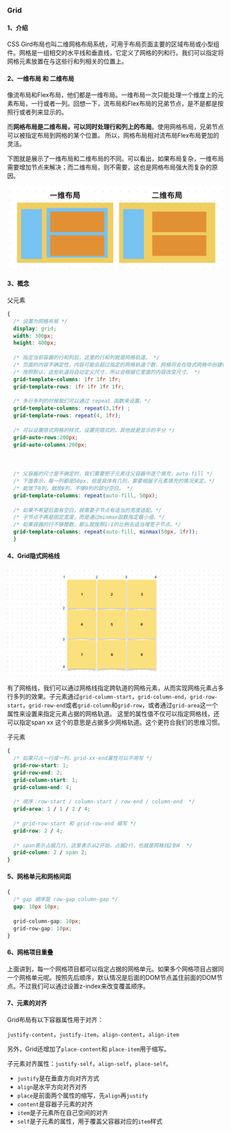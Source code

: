 ### Grid

#### 1、介绍

CSS Gird布局也叫二维网格布局系统，可用于布局页面主要的区域布局或小型组件。网格是一组相交的水平线和垂直线，它定义了网格的列和行。我们可以指定将网格元素放置在与这些行和列相关的位置上。

#### 2、一维布局 和 二维布局

像流布局和Flex布局，他们都是一维布局。一维布局一次只能处理一个维度上的元素布局，一行或者一列。回想一下，流布局和Flex布局的兄弟节点，是不是都是按照行或者列来显示的。

而**网格布局是二维布局，可以同时处理行和列上的布局**。使用网格布局，兄弟节点可以被指定布局到网格的某个位置。
所以，网格布局相对流布局Flex布局更加的灵活。

下图就是展示了一维布局和二维布局的不同。可以看出，如果布局复杂，一维布局需要增加节点来解决；而二维布局，则不需要，这也是网格布局强大而复杂的原因。

!["grid布局"](../../images/css/grid1.png "grid布局")

#### 3、概念

父元素

```css
{
  /* 设置为网格布局 */
  display: grid;
  width: 300px;
  height: 400px;

  /* 指定当前容器的行和列后，这里的行和列就是网格轨道。 */
  /* 页面的内容不确定性，内容可能会超过指定的网格轨道个数，网格将会在隐式网格中创建行和列 */
  /* 按照默认，这些轨道将自动定义尺寸，所以会根据它里面的内容改变尺寸。 */
  grid-template-columns: 1fr 1fr 1fr; 
  grid-template-rows: 1fr 1fr 1fr 1fr;

  /* 多行多列的时候我们可以通过 repeat 函数来设置。*/
  grid-template-columns: repeat(3,1fr) ;
  grid-template-rows: repeat(4, 1fr);

  /* 可以设置隐式网格的样式，设置完隐式的，其他就是显示的平分 */
  grid-auto-rows:200px;
  grid-auto-columns:200px;

 
     
  /* 父容器的尺寸是不确定时，我们需要把子元素往父容器中逐个填充，auto-fill */
  /* 下面表示，每一列都是50px，但是具体有几列，需要根据子元素填充的情况来定。*/
  /* 能放下8列，就放8列，不够9列的部分空白。 */
  grid-template-columns: repeat(auto-fill, 50px);

  /* 如果不希望后面有空白，就需要子节点有适当的宽度适配。*/
  /* 子节点不再是固定宽度，而是通过minmax函数指定最小值。*/
  /* 如果容器的行不够整数，那么就按照1:1的比例去适当增宽子节点。*/
  grid-template-columns: repeat(auto-fill, minmax(50px, 1fr));
  }
```

#### 4、Grid隐式网格线

!["Grid隐式网格线"](../../images/css/grid2.png "Grid隐式网格线")

有了网格线，我们可以通过网格线指定跨轨道的网格元素，从而实现网格元素占多行多列的效果。子元素通过`grid-column-start`，`grid-column-end`，`grid-row-start`，`grid-row-end`或者`grid-column`和`grid-row`，或者通过`grid-area`这一个属性来设置来指定元素占据的网格轨道。
这里的属性值不仅可以指定网格线，还可以指定span xx 这个的意思是占据多少网格轨道。这个更符合我们的思维习惯。

子元素

```css
{ 
  /* 如果只占一行或一列，grid-xx-end属性可以不用写 */
  grid-row-start: 1;
  grid-row-end: 2;
  grid-column-start: 1;
  grid-column-end: 4; 

  /* 顺序：row-start / column-start / row-end / column-end  */
  grid-area: 1 / 1 / 2 / 4;
 
  /* grid-row-start 和 grid-row-end 缩写 */
  grid-row: 2 / 4;

  /* span表示占据几行，这里表示从2开始，占据2行，也就是网格线2到4  */
  grid-column: 2 / span 2;
}
```

#### 5、网格单元和网格间距

```css
{
  /* gap 顺序是 row-gap column-gap */
  gap: 10px 10px;

  grid-column-gap: 10px;
  grid-row-gap: 10px;
}
```

#### 6、网格项目重叠

上面讲到，每一个网格项目都可以指定占据的网格单元。如果多个网格项目占据同一个网格单元呢。按照先后顺序，默认情况是后面的DOM节点盖住前面的DOM节点。不过我们可以通过设置z-index来改变覆盖顺序。

#### 7、元素的对齐

Grid布局有以下容器属性用于对齐：

`justify-content`，`justify-item`，`align-content`，`align-item` 

另外，Grid还增加了`place-content`和 `place-item`用于缩写。

子元素对齐属性：`justify-self`，`align-self`，`place-self`。
  
- `justify`是在垂直方向对齐方式
- `align`是水平方向对齐对齐
- `place`是前面两个属性的缩写，先`align`再`justify`
- `content`是容器子元素的对齐
- `item`是子元素所在自己空间的对齐
- `self`是子元素的属性，用于覆盖父容器对应的`item`样式
